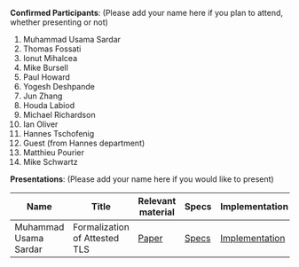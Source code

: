 **Confirmed Participants**: (Please add your name here if you plan to attend, whether presenting or not)
1. Muhammad Usama Sardar
2. Thomas Fossati
3. Ionut Mihalcea
4. Mike Bursell
5. Paul Howard
6. Yogesh Deshpande
7. Jun Zhang
8. Houda Labiod
9. Michael Richardson
10. Ian Oliver 
11. Hannes Tschofenig
12. Guest (from Hannes department)
13. Matthieu Pourier
14. Mike Schwartz

**Presentations**: (Please add your name here if you would like to present) 

| Name  | Title | Relevant material | Specs | Implementation | Duration (min) |
|--|--|--|--|--|--|
| Muhammad Usama Sardar | Formalization of Attested TLS | [Paper](https://www.researchgate.net/publication/385384309_Towards_Validation_of_TLS_13_Formal_Model_and_Vulnerabilities_in_Intel's_RA-TLS_Protocol) | [Specs](https://datatracker.ietf.org/doc/draft-fossati-tls-attestation/) | [Implementation](https://github.com/ccc-attestation/attested-tls-poc) | 20|
